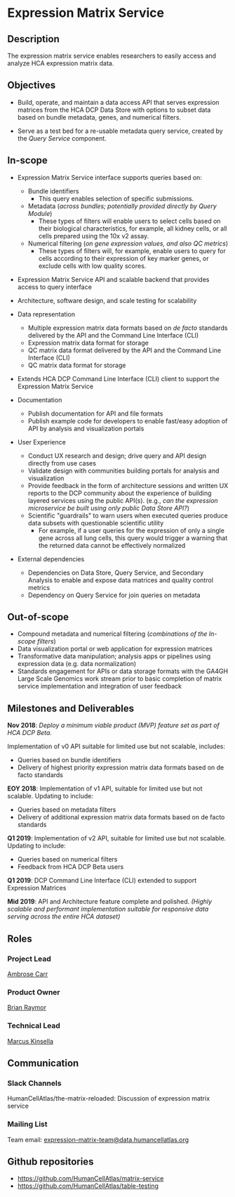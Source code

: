 
# Expression Matrix Service

## Description

The expression matrix service enables researchers to easily access and analyze HCA expression matrix data.

## Objectives

* Build, operate, and maintain a data access API that serves expression
matrices from the HCA DCP Data Store with options to subset data based on bundle metadata, genes, and numerical filters.

* Serve as a test bed for a re-usable metadata query service, created by
the *Query Service* component.

## In-scope

* Expression Matrix Service interface supports queries based on:
    * Bundle identifiers
        * This query enables selection of specific submissions.
    * Metadata (*across bundles; potentially provided directly by Query Module*)
        * These types of filters will enable users to select cells based on their biological characteristics, for example, all kidney cells, or all cells prepared using the 10x v2 assay.
    * Numerical filtering (*on gene expression values, and also QC metrics*)
        * These types of filters will, for example, enable users to query for cells according to their expression of key marker genes, or exclude cells with low quality scores.

* Expression Matrix Service API and scalable backend that provides access to
query interface

* Architecture, software design, and scale testing for scalability

* Data representation
    * Multiple expression matrix data formats based on _de facto_ standards delivered by the API and the Command Line Interface (CLI)
    * Expression matrix data format for storage
    * QC matrix data format delivered by the API and the Command Line Interface (CLI)
    * QC matrix data format for storage


* Extends HCA DCP Command Line Interface (CLI) client to support the Expression Matrix Service

* Documentation
    * Publish documentation for API and file formats
    * Publish example code for developers to enable fast/easy adoption of API by analysis and visualization portals

* User Experience
    * Conduct UX research and design; drive query and API design directly from use cases
    * Validate design with communities building portals for analysis and
    visualization
    * Provide feedback in the form of architecture sessions and written UX
    reports to the DCP community about the experience of building layered services using the public API(s). (e.g., *can the expression microservice be built using only public Data Store API?*)
    * Scientific "guardrails" to warn users when executed queries produce data subsets with questionable scientific utility
        * For example, if a user queries for the expression of only a single gene across all lung cells, this query would trigger a warning that the returned data cannot be effectively normalized

* External dependencies
    * Dependencies on Data Store, Query Service, and Secondary Analysis to enable and expose data matrices and quality control metrics
    * Dependency on Query Service for join queries on metadata

## Out-of-scope

* Compound metadata and numerical filtering (*combinations of the In-scope filters*)
* Data visualization portal or web application for expression matrices
* Transformative data manipulation; analysis apps or pipelines using expression data (e.g. data normalization)
* Standards engagement for APIs or data storage formats with the GA4GH Large Scale Genomics work stream prior to basic completion of matrix service implementation and integration of user feedback

## Milestones and Deliverables

**Nov 2018**: *Deploy a minimum viable product (MVP) feature set as part of HCA DCP Beta.*

Implementation of v0 API suitable for limited use but not scalable, includes:
* Queries based on bundle identifiers
* Delivery of highest priority expression matrix data formats based on de facto standards

**EOY 2018**: Implementation of v1 API, suitable for limited use but not scalable. Updating to include:
* Queries based on metadata filters
* Delivery of additional expression matrix data formats based on de facto standards

**Q1 2019**: Implementation of v2 API, suitable for limited use but not scalable. Updating to include:
* Queries based on numerical filters
* Feedback from HCA DCP Beta users

**Q1 2019**: DCP Command Line Interface (CLI) extended to support Expression Matrices

**Mid 2019**: API and Architecture feature complete and polished. *(Highly scalable and performant implementation suitable for responsive data serving across the entire HCA dataset)*

## Roles

### Project Lead

[Ambrose Carr](mailto:acarr@chanzuckerberg.com)

### Product Owner

[Brian Raymor](mailto:brianraymor@echanzuckerberg.com)

### Technical Lead

[Marcus Kinsella](mailto:mkinsella@chanzuckerberg.com)

## Communication

### Slack Channels

HumanCellAtlas/the-matrix-reloaded: Discussion of expression matrix service

### Mailing List
Team email: expression-matrix-team@data.humancellatlas.org

## Github repositories

* https://github.com/HumanCellAtlas/matrix-service
* https://github.com/HumanCellAtlas/table-testing
